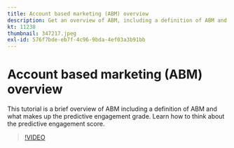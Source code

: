 ```yaml
---
title: Account based marketing (ABM) overview
description: Get an overview of ABM, including a definition of ABM and what makes up the predictive engagement grade. Learn how to think about the predictive engagement score.
kt: 11238
thumbnail: 347217.jpeg
exl-id: 576f7bde-eb7f-4c96-9bda-4ef03a3b91bb
---
```

# Account based marketing (ABM) overview

This tutorial is a brief overview of ABM including a definition of ABM and what makes up the predictive engagement grade. Learn how to think about the predictive engagement score.

>[!VIDEO](https://video.tv.adobe.com/v/347217/?quality=12&learn=on)
